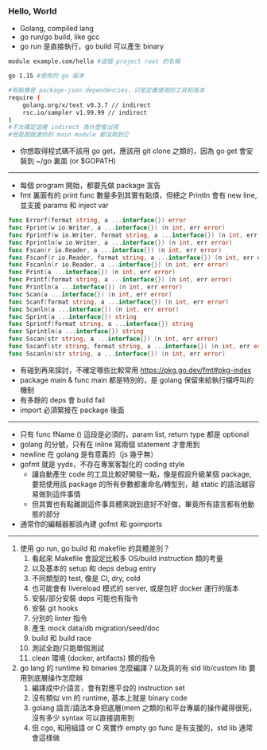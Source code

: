 ### Hello, World
- Golang, compiled lang
- go run/go build, like gcc
- go run 是直接執行，go build 可以產生 binary
```sh
module example.com/hello #這個 project root 的名稱

go 1.15 #使用的 go 版本

#有點像是 package-json.dependencies，只是定義使用的工具和版本
require (
	golang.org/x/text v0.3.7 // indirect
	rsc.io/sampler v1.99.99 // indirect
)
#不太確定這裡 indirect 為什麼會出現
#他是說就連你的 main module 都沒用到它
```
- 你想取得程式碼不該用 go get，應該用 git clone 之類的，因為 go get 會安裝到 ~/go 裏面 (or $GOPATH)
---

- 每個 program 開始，都要先做 package 宣告
- fmt 裏面有的 print func 數量多到其實有點煩，但總之 Println 會有 new line, 並支援 params 和 inject var
```go
func Errorf(format string, a ...interface{}) error
func Fprint(w io.Writer, a ...interface{}) (n int, err error)
func Fprintf(w io.Writer, format string, a ...interface{}) (n int, err error)
func Fprintln(w io.Writer, a ...interface{}) (n int, err error)
func Fscan(r io.Reader, a ...interface{}) (n int, err error)
func Fscanf(r io.Reader, format string, a ...interface{}) (n int, err error)
func Fscanln(r io.Reader, a ...interface{}) (n int, err error)
func Print(a ...interface{}) (n int, err error)
func Printf(format string, a ...interface{}) (n int, err error)
func Println(a ...interface{}) (n int, err error)
func Scan(a ...interface{}) (n int, err error)
func Scanf(format string, a ...interface{}) (n int, err error)
func Scanln(a ...interface{}) (n int, err error)
func Sprint(a ...interface{}) string
func Sprintf(format string, a ...interface{}) string
func Sprintln(a ...interface{}) string
func Sscan(str string, a ...interface{}) (n int, err error)
func Sscanf(str string, format string, a ...interface{}) (n int, err error)
func Sscanln(str string, a ...interface{}) (n int, err error)
```
- 有碰到再來探討，不確定哪些比較常用 https://pkg.go.dev/fmt#pkg-index
- package main & func main 都是特別的，是 golang 保留來給執行檔呼叫的機制
- 有多餘的 deps 會 build fail
- import 必須緊接在 package 後面
---
- 只有 func fName () 這段是必須的，param list, return type 都是 optional
- golang 的分號，只有在 inline 寫兩個 statement 才會用到
- newline 在 golang 是有意義的（js 幾乎無）
- gofmt 就是 yyds，不存在專案客製化的 coding style
	- 讓自動產生 code 的工具比較好開發一點，像是假設升級某個 package, 要把使用該 package 的所有參數都重命名/轉型別，越 static 的語法越容易做到這件事情
	- 但其實也有點難說這件事具體來說到底好不好做，畢竟所有語言都有他動態的部分
- 通常你的編輯器都該內建 gofmt 和 goimports

---

1. 使用 go run, go build 和 makefile 的具體差別？
	1. 看起來 Makefile 會設定比較多 OS/build instruction 類的考量
	2. 以及基本的 setup 和 deps debug entry
	3. 不同類型的 test, 像是 CI, dry, cold
	4. 也可能會有 livereload 模式的 server, 或是包好 docker 運行的版本
	5. 安裝/部分安裝 deps 可能也有指令
	6. 安裝 git hooks
	7. 分別的 linter 指令
	8. 產生 mock data/db migration/seed/doc
	9. build 和 build race
	10. 測試全跑/只跑單個測試
	11. clean 環境 (docker, artifacts) 類的指令
2. go lang 的 runtime 和 binaries 怎麼編譯？以及真的有 std lib/custom lib 要用到底層操作怎麼辦
	1. 編譯成中介語言，會有對應平台的 instruction set
	2. 沒有類似 vm 的 runtime, 基本上就是 binary code
	3. golang 語言/語法本身把底層(mem 之類的)和平台專屬的操作藏得很死，沒有多少 syntax 可以直接調用到
	4. 但 cgo, 和用組語 or C 來實作 empty go func 是有支援的，std lib 通常會這樣做